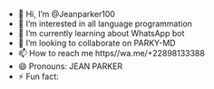 - 👋 Hi, I’m @Jeanparker100
- 👀 I’m interested in all language programmation 
- 🌱 I’m currently learning about WhatsApp bot
- 💞️ I’m looking to collaborate on PARKY-MD
- 📫 How to reach me https//wa.me/+22898133388
- 😄 Pronouns: JEAN PARKER 
- ⚡ Fun fact: 

<!---
Jeanparker100/Jeanparker100 is a ✨ special ✨ repository because its `README.md` (this file) appears on your GitHub profile.
You can click the Preview link to take a look at your changes.
--->
